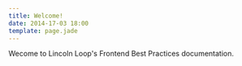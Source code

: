 ```yaml
---
title: Welcome!
date: 2014-17-03 18:00
template: page.jade
---
```


Wecome to Lincoln Loop's Frontend Best Practices documentation.